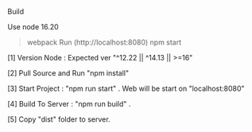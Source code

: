 Build

Use node 16.20

> webpack
> Run (http://localhost:8080)
> npm start

[1] Version Node : Expected ver "^12.22 || ^14.13 || >=16"

[2] Pull Source and Run "npm install"

[3] Start Project : "npm run start" . Web will be start on "localhost:8080"

[4] Build To Server : "npm run build" .

[5] Copy "dist" folder to server.
